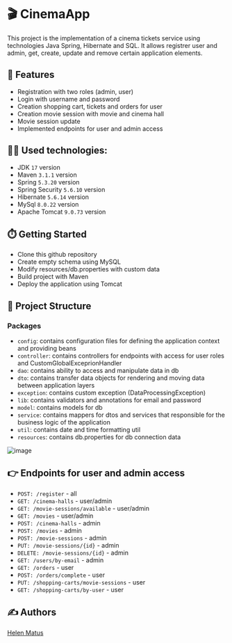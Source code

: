 # 🎬 CinemaApp
This project is the implementation of a cinema tickets service using technologies Java Spring, Hibernate and SQL. It allows registrer user and admin, get, create, update and remove certain application elements.
## 📜 Features
- Registration with two roles (admin, user)
- Login with username and password
- Creation shopping cart, tickets and orders for user
- Creation movie session with movie and cinema hall
- Movie session update
- Implemented endpoints for user and admin access
## 👩‍💻 Used technologies:
- JDK `17` version
- Maven `3.1.1` version
- Spring `5.3.20` version
- Spring Security `5.6.10` version
- Hibernate `5.6.14` version
- MySql `8.0.22` version
- Apache Tomcat `9.0.73` version
## ⏱️ Getting Started
- Clone this github repository
- Create empty schema using MySQL
- Modify resources/db.properties with custom data 
- Build project with Maven
- Deploy the application using Tomcat
## 📑 Project Structure
### Packages
- `config`: contains configuration files for defining the application context and providing beans
- `controller`: contains controllers for endpoints with access for user roles and CustomGlobalExceprionHandler
- `dao`: contains ability to access and manipulate data in db
- `dto`: contains transfer data objects for rendering and moving data between application layers
- `exception`: contains custom exception (DataProcessingException)
- `lib`: contains validators and annotations for email and password
- `model`: contains models for db 
- `service`: contains mappers for dtos and services that responsible for the business logic of the application
- `util`: contains date and time formatting util
- `resources`: contains db.properties for db connection data

![image](https://user-images.githubusercontent.com/124172595/236883102-d2d2d9f6-1c40-4495-91b3-0affe41ad889.png)
## 👉 Endpoints for user and admin access
- `POST: /register` - all
- `GET: /cinema-halls` - user/admin
- `GET: /movie-sessions/available` - user/admin
- `GET: /movies` - user/admin
- `POST: /cinema-halls` - admin
- `POST: /movies` - admin
- `POST: /movie-sessions` - admin
- `PUT: /movie-sessions/{id}` - admin
- `DELETE: /movie-sessions/{id}` - admin
- `GET: /users/by-email` - admin
- `GET: /orders` - user
- `POST: /orders/complete` - user
- `PUT: /shopping-carts/movie-sessions` - user
- `GET: /shopping-carts/by-user` - user
## ✍️ Authors 
[Helen Matus](https://github.com/HelenMatus)
